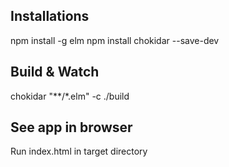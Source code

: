 ## Installations

npm install -g elm
npm install chokidar --save-dev


## Build & Watch

chokidar "**/*.elm" -c ./build

## See app in browser

Run index.html in target directory
